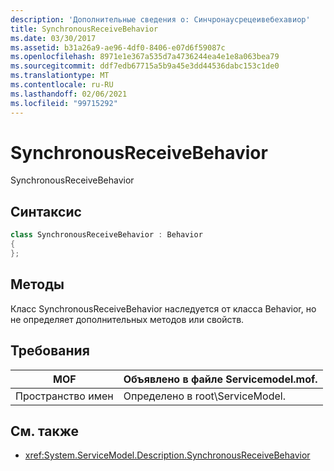 ```yaml
---
description: 'Дополнительные сведения о: Синчронаусрецеивебехавиор'
title: SynchronousReceiveBehavior
ms.date: 03/30/2017
ms.assetid: b31a26a9-ae96-4df0-8406-e07d6f59087c
ms.openlocfilehash: 8971e1e367a535d7a4736244ea4e1e8a063bea79
ms.sourcegitcommit: ddf7edb67715a5b9a45e3dd44536dabc153c1de0
ms.translationtype: MT
ms.contentlocale: ru-RU
ms.lasthandoff: 02/06/2021
ms.locfileid: "99715292"
---
```

# <a name="synchronousreceivebehavior"></a>SynchronousReceiveBehavior

SynchronousReceiveBehavior  
  
## <a name="syntax"></a>Синтаксис  
  
```csharp
class SynchronousReceiveBehavior : Behavior  
{  
};  
```  
  
## <a name="methods"></a>Методы  

 Класс SynchronousReceiveBehavior наследуется от класса Behavior, но не определяет дополнительных методов или свойств.  
  
## <a name="requirements"></a>Требования  
  
|MOF|Объявлено в файле Servicemodel.mof.|  
|---------|-----------------------------------|  
|Пространство имен|Определено в root\ServiceModel.|  
  
## <a name="see-also"></a>См. также

- <xref:System.ServiceModel.Description.SynchronousReceiveBehavior>
